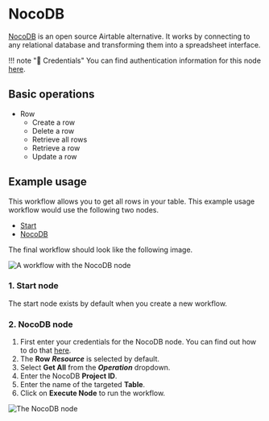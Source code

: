 # NocoDB

[NocoDB](https://www.nocodb.com/) is an open source Airtable alternative. It works by connecting to any relational database and transforming them into a spreadsheet interface.

!!! note "🔑 Credentials"
    You can find authentication information for this node [here](/workflow/integrations/credentials/nocoDb/).


## Basic operations

* Row
    * Create a row
    * Delete a row
    * Retrieve all rows
    * Retrieve a row
    * Update a row

## Example usage

This workflow allows you to get all rows in your table. This example usage workflow would use the following two nodes.
- [Start](/workflow/integrations/core-nodes/n8n-nodes-base.start/)
- [NocoDB]()

The final workflow should look like the following image.

![A workflow with the NocoDB node](/_images/integrations/nodes/nocodb/workflow.png)

### 1. Start node

The start node exists by default when you create a new workflow.

### 2. NocoDB node

1. First enter your credentials for the NocoDB node. You can find out how to do that [here](/workflow/integrations/credentials/nocoDb/).
2. The **Row** ***Resource*** is selected by default.
3. Select **Get All** from the ***Operation*** dropdown.
4. Enter the NocoDB **Project ID**.
5. Enter the name of the targeted **Table**.
6. Click on **Execute Node** to run the workflow.

![The NocoDB node](/_images/integrations/nodes/nocodb/nocodb_node.png)
